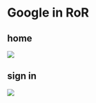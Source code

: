 Google in RoR
=======
## home
![](https://raw.github.com/kumabotz/googleror/master/raw/home.png)

## sign in
![](https://raw.github.com/kumabotz/googleror/master/raw/signin.png)

